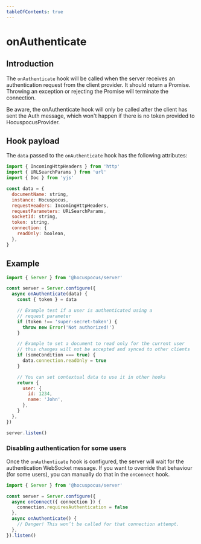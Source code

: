 ```yaml
---
tableOfContents: true
---
```


# onAuthenticate

## Introduction
The `onAuthenticate` hook will be called when the server receives an authentication request from the client provider.
It should return a Promise. Throwing an exception or rejecting the Promise will terminate the connection.


Be aware, the onAuthenticate hook will only be called after the client has sent the Auth message, which won't happen
if there is no token provided to HocuspocusProvider.

## Hook payload
The `data` passed to the `onAuthenticate` hook has the following attributes:

```js
import { IncomingHttpHeaders } from 'http'
import { URLSearchParams } from 'url'
import { Doc } from 'yjs'

const data = {
  documentName: string,
  instance: Hocuspocus,
  requestHeaders: IncomingHttpHeaders,
  requestParameters: URLSearchParams,
  socketId: string,
  token: string,
  connection: {
    readOnly: boolean,
  },
}
```

## Example
```js
import { Server } from '@hocuspocus/server'

const server = Server.configure({
  async onAuthenticate(data) {
    const { token } = data

    // Example test if a user is authenticated using a
    // request parameter
    if (token !== 'super-secret-token') {
      throw new Error('Not authorized!')
    }

    // Example to set a document to read only for the current user
    // thus changes will not be accepted and synced to other clients
    if (someCondition === true) {
      data.connection.readOnly = true
    }

    // You can set contextual data to use it in other hooks
    return {
      user: {
        id: 1234,
        name: 'John',
      },
    }
  },
})

server.listen()
```

### Disabling authentication for some users
Once the `onAuthenticate` hook is configured, the server will wait for the authentication WebSocket message. If you want to override that behaviour (for some users), you can manually do that in the `onConnect` hook.

```js
import { Server } from '@hocuspocus/server'

const server = Server.configure({
  async onConnect({ connection }) {
    connection.requiresAuthentication = false
  },
  async onAuthenticate() {
    // Danger! This won’t be called for that connection attempt.
  },
}).listen()
```
